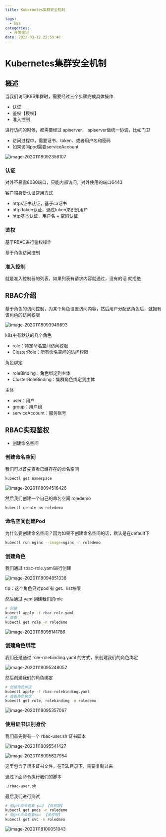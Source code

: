 ```yaml
---
title: Kubernetes集群安全机制

tags:
  - k8s
categories:
  - 开发笔记 
date: 2022-03-12 22:59:48
---
```


# Kubernetes集群安全机制

## 概述

当我们访问K8S集群时，需要经过三个步骤完成具体操作

- 认证
- 鉴权【授权】
- 准入控制

进行访问的时候，都需要经过 apiserver， apiserver做统一协调，比如门卫

- 访问过程中，需要证书、token、或者用户名和密码
- 如果访问pod需要serviceAccount

![image-20201118092356107](https://cdn.jsdelivr.net/gh/jackerzz/jackerzz.github.io@ersion1.7/images/k8s/image-20201118092356107.png)

### 认证

对外不暴露8080端口，只能内部访问，对外使用的端口6443

客户端身份认证常用方式

- https证书认证，基于ca证书
- http token认证，通过token来识别用户
- http基本认证，用户名 + 密码认证

### 鉴权

基于RBAC进行鉴权操作

基于角色访问控制

### 准入控制

就是准入控制器的列表，如果列表有请求内容就通过，没有的话 就拒绝

## RBAC介绍

基于角色的访问控制，为某个角色设置访问内容，然后用户分配该角色后，就拥有该角色的访问权限

![image-20201118093949893](https://cdn.jsdelivr.net/gh/jackerzz/jackerzz.github.io@ersion1.7/images/k8s/image-20201118093949893.png)

k8s中有默认的几个角色

- role：特定命名空间访问权限
- ClusterRole：所有命名空间的访问权限

角色绑定

- roleBinding：角色绑定到主体
- ClusterRoleBinding：集群角色绑定到主体

主体

- user：用户
- group：用户组
- serviceAccount：服务账号

## RBAC实现鉴权

- 创建命名空间



### 创建命名空间

我们可以首先查看已经存在的命名空间

```bash
kubectl get namespace
```

![image-20201118094516426](https://cdn.jsdelivr.net/gh/jackerzz/jackerzz.github.io@ersion1.7/images/k8s/image-20201118094516426.png)

然后我们创建一个自己的命名空间  roledemo

```bash
kubectl create ns roledemo
```

### 命名空间创建Pod

为什么要创建命名空间？因为如果不创建命名空间的话，默认是在default下

```bash
kubectl run nginx --image=nginx -n roledemo
```

### 创建角色

我们通过 rbac-role.yaml进行创建

![image-20201118094851338](https://cdn.jsdelivr.net/gh/jackerzz/jackerzz.github.io@ersion1.7/images/k8s/image-20201118094851338.png)

tip：这个角色只对pod 有 get、list权限

然后通过 yaml创建我们的role

```bash
# 创建
kubectl apply -f rbac-role.yaml
# 查看
kubectl get role -n roledemo
```

![image-20201118095141786](https://cdn.jsdelivr.net/gh/jackerzz/jackerzz.github.io@ersion1.7/images/k8s/image-20201118095141786.png)

### 创建角色绑定

我们还是通过 role-rolebinding.yaml 的方式，来创建我们的角色绑定

![image-20201118095248052](https://cdn.jsdelivr.net/gh/jackerzz/jackerzz.github.io@ersion1.7/images/k8s/image-20201118095248052.png)

然后创建我们的角色绑定

```bash
# 创建角色绑定
kubectl apply -f rbac-rolebinding.yaml
# 查看角色绑定
kubectl get role, rolebinding -n roledemo
```

![image-20201118095357067](https://cdn.jsdelivr.net/gh/jackerzz/jackerzz.github.io@ersion1.7/images/k8s/image-20201118095357067.png)

### 使用证书识别身份

我们首先得有一个 rbac-user.sh 证书脚本

![image-20201118095541427](https://cdn.jsdelivr.net/gh/jackerzz/jackerzz.github.io@ersion1.7/images/k8s/image-20201118095541427.png)

![image-20201118095627954](https://cdn.jsdelivr.net/gh/jackerzz/jackerzz.github.io@ersion1.7/images/k8s/image-20201118095627954.png)

这里包含了很多证书文件，在TSL目录下，需要复制过来

通过下面命令执行我们的脚本

```bash
./rbac-user.sh
```

最后我们进行测试

```bash
# 用get命令查看 pod 【有权限】
kubectl get pods -n roledemo
# 用get命令查看svc 【没权限】
kubectl get svc -n roledmeo
```

![image-20201118100051043](https://cdn.jsdelivr.net/gh/jackerzz/jackerzz.github.io@ersion1.7/images/k8s/image-20201118100051043.png)